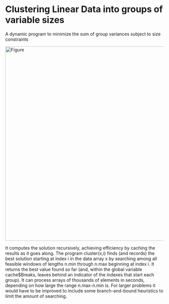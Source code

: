 # Clustering Linear Data into groups  of variable sizes

A dynamic program to minimize the sum of group variances subject to size constraints

<img width="617" alt="Figure" src="https://github.com/mohitha4m/Clustering/assets/79994111/2403233c-c449-41e3-ad86-e48eccc182bf">

It computes the solution recursively, achieving efficiency by caching the results as it goes along. The program cluster(x,i) finds (and records) the best solution starting at index i in the data array x by searching among all feasible windows of lengths n.min through n.max beginning at index i. It returns the best value found so far (and, within the global variable cache$Breaks, leaves behind an indicator of the indexes that start each group). It can process arrays of thousands of elements in seconds, depending on how large the range n.max-n.min is. For larger problems it would have to be improved to include some branch-and-bound heuristics to limit the amount of searching.
